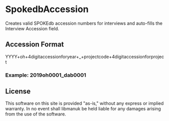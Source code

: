 # SpokedbAccession
Creates valid SPOKEdb accession numbers for interviews and auto-fills the Interview Accession field.

## Accession Format

YYYY+oh+4digitaccessionforyear+_+projectcode+4digitaccessionforproject
### Example: 2019oh0001_dab0001

## License
This software on this site is provided "as-is," without any express or implied warranty. In no event shall libmanuk be held liable for any damages arising from the use of the software.
